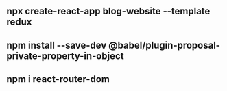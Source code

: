 ## npx create-react-app blog-website --template redux

## npm install --save-dev @babel/plugin-proposal-private-property-in-object

## npm i react-router-dom
